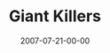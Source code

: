 ---
layout: message
category: message
series: "Fuel"
title: "Giant Killers"
date: 2007-07-21-00-00
message_id: 9
audio: "http://s3.amazonaws.com/crossroads-media/media/legacy/mp3/Fuel_06_Giant_Killers_07-22-07_Carey.mp3"
audio-duration: "42:35"
explicit: "N"
---